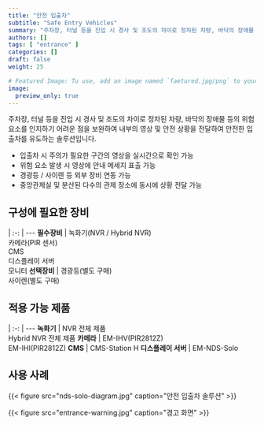 ```yaml
---
title: "안전 입출차"
subtitle: "Safe Entry Vehicles"
summary: "주차장, 터널 등을 진입 시 경사 및 조도의 차이로 정차된 차량, 바닥의 장애물 등의 위험요소를 인지하기 어려운 점을 보완하여 내부의 영상 및 안전 상황을 전달하여 안전한 입출차를 유도하는 솔루션입니다."
authors: []
tags: [ "entrance" ]
categories: []
draft: false
weight: 25

# Featured Image: Tu use, add an image named `faetured.jpg/png` to your page's folder.
image:
  preview_only: true
---
```


주차장, 터널 등을 진입 시 경사 및 조도의 차이로 정차된 차량, 바닥의 장애물 등의 위험요소를 인지하기 어려운 점을 보완하여 내부의 영상 및 안전 상황을 전달하여 안전한 입출차를 유도하는 솔루션입니다.

- 입출차 시 주의가 필요한 구간의 영상을 실시간으로 확인 가능
- 위험 요소 발생 시 영상에 안내 메세지 표출 가능
- 경광등 / 사이렌 등 외부 장비 연동 가능
- 중앙관제실 및 분산된 다수의 관제 장소에 동시에 상황 전달 가능

<div class="container">
<div class="row">
<div class="col-12 col-sm-6 pl-0">

## 구성에 필요한 장비

|
:-: | ---
**필수장비** | 녹화기(NVR / Hybrid NVR)<br>카메라(PIR 센서)<br>CMS<br>디스플레이 서버<br>모니터
**선택장비** | 경광등(별도 구매)<br>사이렌(별도 구매)

</div>
<div class="col-12 col-sm-6 pl-0">

## 적용 가능 제품

|
:-: | ---
**녹화기** | NVR 전체 제품<br>Hybrid NVR 전체 제품
**카메라** | EM-IHV(PIR2812Z)<br>EM-IHI(PIR2812Z)
**CMS** | CMS-Station H
**디스플레이 서버** | EM-NDS-Solo

</div>
</div>
</div>

## 사용 사례

{{< figure src="nds-solo-diagram.jpg" caption="안전 입출차 솔루션" >}}

{{< figure src="entrance-warning.jpg" caption="경고 화면" >}}
